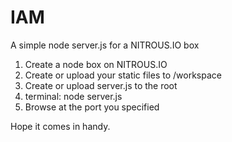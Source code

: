 IAM
===

A simple node server.js for a NITROUS.IO box

1. Create a node box on NITROUS.IO
2. Create or upload your static files to /workspace
3. Create or upload server.js to the root
4. terminal: node server.js
5. Browse at the port you specified

Hope it comes in handy.
